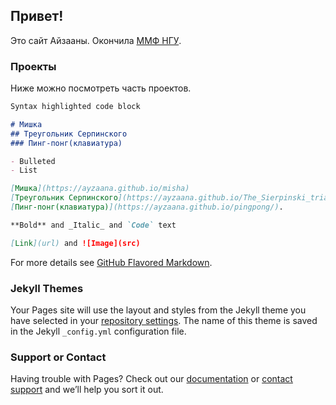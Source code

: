 ## Привет!

Это сайт Айзааны. Окончила [ММФ НГУ](https://www.nsu.ru/n/mathematics-mechanics-department).


### Проекты

Ниже можно посмотреть часть проектов.

```markdown
Syntax highlighted code block

# Мишка
## Треугольник Серпинского
### Пинг-понг(клавиатура)

- Bulleted
- List

[Мишка](https://ayzaana.github.io/misha)
[Треугольник Серпинского](https://ayzaana.github.io/The_Sierpinski_triangle/).
[Пинг-понг(клавиатура)](https://ayzaana.github.io/pingpong/).

**Bold** and _Italic_ and `Code` text

[Link](url) and ![Image](src)
```

For more details see [GitHub Flavored Markdown](https://guides.github.com/features/mastering-markdown/).

### Jekyll Themes

Your Pages site will use the layout and styles from the Jekyll theme you have selected in your [repository settings](https://github.com/Ayzaana/Ayzaana.githab.io/settings). The name of this theme is saved in the Jekyll `_config.yml` configuration file.

### Support or Contact

Having trouble with Pages? Check out our [documentation](https://help.github.com/categories/github-pages-basics/) or [contact support](https://github.com/contact) and we’ll help you sort it out.
